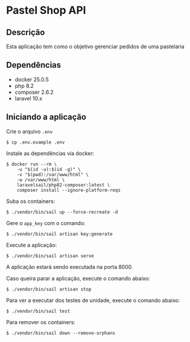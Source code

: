 # Pastel Shop API

## Descrição
Esta aplicação tem como o objetivo gerenciar pedidos de uma pastelaria

## Dependências
- docker 25.0.5
- php 8.2
- composer 2.6.2
- laravel 10.x

## Iniciando a aplicação
Crie o arquivo `.env`

```shell
$ cp .env.example .env
```

Instale as dependências via docker:

```shell
$ docker run --rm \
    -u "$(id -u):$(id -g)" \
    -v "$(pwd):/var/www/html" \
    -w /var/www/html \
    laravelsail/php82-composer:latest \
    composer install --ignore-platform-reqs
```

Suba os containers:

```shell
$ ./vendor/bin/sail up --force-recreate -d
```

Gere o `app_key` com o comando:

```shell
$ ./vendor/bin/sail artisan key:generate
```

Execute a aplicação:

```shell
$ ./vendor/bin/sail artisan serve
```
A aplicação estará sendo executada na porta 8000.

Caso queira parar a aplicação, execute o comando abaixo:


```shell
$ ./vendor/bin/sail artisan stop
```


Para ver a executar dos testes de unidade, execute o comando abaixo:

```shell
$ ./vendor/bin/sail test
```

Para remover os containers:
```shell
$ ./vendor/bin/sail down --remove-orphans
```
